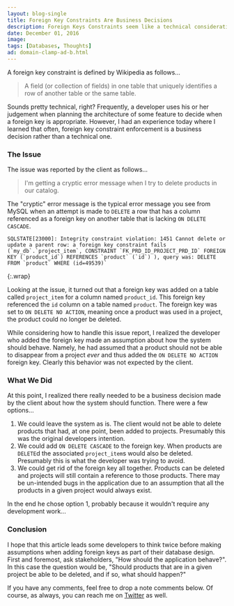 ```yaml
---
layout: blog-single
title: Foreign Key Constraints Are Business Decisions
description: Foreign Keys Constraints seem like a technical consideration at first glance, however, as I'll explain, their usage has business implications that need to be considered.
date: December 01, 2016
image:
tags: [Databases, Thoughts]
ad: domain-clamp-ad-b.html
---
```


A foreign key constraint is defined by Wikipedia as follows...

> A field (or collection of fields) in one table that uniquely identifies a row of another table or the same table.
 
Sounds pretty technical, right? Frequently, a developer uses his or her judgement when planning the architecture of some feature to decide when a foreign key is appropriate. However, I had an experience today where I learned that often, foreign key constraint enforcement is a business decision rather than a technical one.

<!-- excerpt_separator -->

### The Issue

The issue was reported by the client as follows...

> I'm getting a cryptic error message when I try to delete products in our catalog.

The "cryptic" error message is the typical error message you see from MySQL when an attempt is made to `DELETE` a row that has a column referenced as a foreign key on another table that is lacking `ON DELETE CASCADE`.

```
SQLSTATE[23000]: Integrity constraint violation: 1451 Cannot delete or update a parent row: a foreign key constraint fails (`my_db`.`project_item`, CONSTRAINT `FK_PRD_ID_PROJECT_PRD_ID` FOREIGN KEY (`product_id`) REFERENCES `product` (`id`) ), query was: DELETE FROM `product` WHERE (id=49539)`
```
{:.wrap}

Looking at the issue, it turned out that a foreign key was added on a table called `project_item` for a column named `product_id`. This foreign key referenced the `id` column on a table named `product`. The foreign key was set to `ON DELETE NO ACTION`, meaning once a product was used in a project, the product could no longer be deleted.

While considering how to handle this issue report, I realized the developer who added the foreign key made an assumption about how the system should behave. Namely, he had assumed that a product should not be able to disappear from a project *ever* and thus added the `ON DELETE NO ACTION` foreign key. Clearly this behavior was not expected by the client.

### What We Did

At this point, I realized there really needed to be a business decision made by the client about how the system should function. There were a few options...

1. We could leave the system as is. The client would not be able to delete products that had, at one point, been added to projects. Presumably this was the original developers intention.
2. We could add `ON DELETE CASCADE` to the foreign key. When products are `DELETE`d the associated `project_item`s would also be deleted. Presumably this is what the developer was trying to avoid.
3. We could get rid of the foreign key all together. Products can be deleted and projects will still contain a reference to those products. There may be un-intended bugs in the application due to an assumption that all the products in a given project would always exist.

In the end he chose option 1, probably because it wouldn't require any development work...

### Conclusion

I hope that this article leads some developers to think twice before making assumptions when adding foreign keys as part of their database design. First and foremost, ask stakeholders, "How should the application behave?". In this case the question would be, "Should products that are in a given project be able to be deleted, and if so, what should happen?"

If you have any comments, feel free to drop a note comments below. Of course, as always, you can reach me on [Twitter](http://twitter.com/maxpchadwick) as well.
